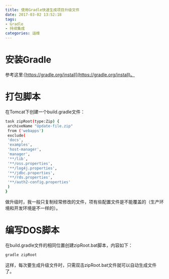 ```yaml
---
title: 使用Gradle快速生成项目升级文件
date: 2017-03-02 13:52:18
tags:
- Gradle
- 持续集成
categories: 运维
---
```

# 安装Gradle
参考这里:[https://gradle.org/install](https://gradle.org/install)。

# 打包脚本
在Tomcat下创建一个build.gradle文件：
```bash
task zipRoot(type:Zip) {
 archiveName "Update-file.zip"
 from ('webapps')
 exclude(
 'docs',
 'examples',
 'host-manager',
 'manager',
 '**/lib',
 '**/oss.properties',
 '**/log4j.properties',
 '**/jdbc.properties',
 '**/rds.properties',
 '**/auth2-config.properties'
 )
}
```
做升级时，我一般只复制经常修改的文件，项有些配置文件是不能覆盖的（生产环境和开发环境是不一样的）。

# 编写DOS脚本
在build.gradle文件的相同位置创建zipRoot.bat脚本，内容如下：
```bash
gradle zipRoot
```

这样，每次要生成升级文件时，只需双击zipRoot.bat文件就可以自动生成文件了。